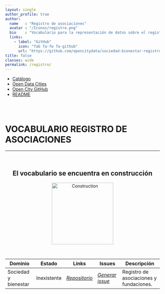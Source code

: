 ```yaml
---
layout: single
author_profile: true 
author:
  name   : "Registro de asociaciones"
  avatar : "/Iconos/registro.png"
  bio    : "Vocabulario para la representación de datos sobre el registro de asociaciones."
  links:
    - label: "GitHub"
      icon: "fab fa-fw fa-github"
      url: "https://github.com/opencitydata/sociedad-bienestar-registro-asociaciones-fundaciones"
title: false
classes: wide
permalink: /registro/
---
```


<head>
<link href="/CatalogoFEMP/stylesheet.css" rel="stylesheet"/>
  
  <nav class="style-4">
<ul class="menu-4">
	<li class="current"><a href="https://opencitydata.github.io/CatalogoFEMP/" data-hover="Catálogo">Catálogo</a></li>
	<li class="left"><a href="http://vocab.linkeddata.es/datosabiertos/" data-hover="Open Data Cities">Open Data Cities</a></li>
	<li class="left"><a href="https://github.com/opencitydata/" data-hover="Open City GitHub">Open City GitHub</a></li>
	<li class="left"><a href="https://github.com/opencitydata/sociedad-bienestar-registro-asociaciones-fundaciones/blob/master/README.md">README</a></li>
</ul>
	</nav>
	<br><br>
  
</head>

<div id="bodyid">


<h1> VOCABULARIO REGISTRO DE ASOCIACIONES </h1>
</div>
  
---

&nbsp;
 
 <h2 float="right" align="center"> El vocabulario se encuentra en construcción </h2>

<p float="right" align="center">   
<img src="/CatalogoFEMP/Iconos/constrA.png" alt="Construction" width="200"/>
</p>

&nbsp; &nbsp;

  
  
| Dominio |  Estado  |   Links   |   Issues   |   Descripción   | 
| -------- | -------- | --------- | ---------- | --------------- |
| Sociedad y bienestar | Inexistente | *[Repositorio](https://github.com/opencitydata/sociedad-bienestar-registro-asociaciones-fundaciones)*  |  *[Generar issue](https://github.com/opencitydata/sociedad-bienestar-registro-asociaciones-fundaciones/issues)*   | Registro de asociaciones y fundaciones.  |  
 
 
  

 

&nbsp;




